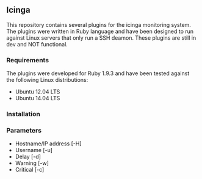 ## Icinga

This repository contains several plugins for the icinga monitoring system. \
The plugins were written in Ruby language and have been designed to run against Linux servers that only run a SSH deamon. These plugins are still in dev and NOT functional.


### Requirements

The plugins were developed for Ruby 1.9.3 and have been tested against the following Linux distributions:

- Ubuntu 12.04 LTS
- Ubuntu 14.04 LTS


### Installation




### Parameters

- Hostname/IP address [-H]
- Username [-u]
- Delay [-d]
- Warning [-w]
- Critical [-c]


